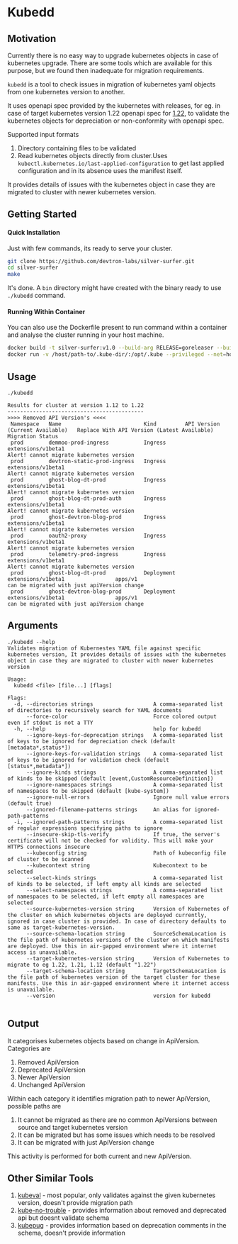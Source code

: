 # Kubedd

## Motivation

Currently there is no easy way to upgrade kubernetes objects in case of kubernetes upgrade. There are some tools
which are available for this purpose, but we found then inadequate for migration requirements.

`kubedd` is a tool to check issues in migration of kubernetes yaml objects from one kubernetes version to another. 

It uses openapi spec provided by the kubernetes with releases, for eg. in case of target kubernetes version 1.22 openapi spec for [1.22](https://raw.githubusercontent.com/kubernetes/kubernetes/release-1.22/api/openapi-spec/swagger.json),
 to validate the kubernetes objects for depreciation or non-conformity with openapi spec.

Supported input formats
1. Directory containing files to be validated
2. Read kubernetes objects directly from cluster.Uses `kubectl.kubernetes.io/last-applied-configuration` to get
   last applied configuration and in its absence uses the manifest itself. 
 
It provides details of issues with the kubernetes object in case they are migrated to cluster with newer kubernetes
version.

## Getting Started

#### Quick Installation
Just with few commands, its ready to serve your cluster.

```bash
git clone https://github.com/devtron-labs/silver-surfer.git
cd silver-surfer
make
```

It's done. A `bin` directory might have created with the binary ready to use `./kubedd` command.

#### Running Within Container
You can also use the Dockerfile present to run command within a container and analyse the cluster running in your host machine.

```bash
docker build -t silver-surfer:v1.0 --build-arg RELEASE=goreleaser --build-arg auth=YOUR_GITHUB_TOKEN
docker run -v /host/path-to/.kube-dir/:/opt/.kube --privileged --net=host --name kubedd silver-surfer:v1.0 --kubeconfig /opt/.kube/config
```

## Usage

```
./kubedd 

Results for cluster at version 1.12 to 1.22
-------------------------------------------
>>>> Removed API Version's <<<<
 Namespace   Name                          Kind         API Version (Current Available)   Replace With API Version (Latest Available)   Migration Status                               
 prod        demmoo-prod-ingress           Ingress      extensions/v1beta1                                                              Alert! cannot migrate kubernetes version  
 prod        devtron-static-prod-ingress   Ingress      extensions/v1beta1                                                              Alert! cannot migrate kubernetes version  
 prod        ghost-blog-dt-prod            Ingress      extensions/v1beta1                                                              Alert! cannot migrate kubernetes version  
 prod        ghost-blog-dt-prod-auth       Ingress      extensions/v1beta1                                                              Alert! cannot migrate kubernetes version  
 prod        ghost-devtron-blog-prod       Ingress      extensions/v1beta1                                                              Alert! cannot migrate kubernetes version  
 prod        oauth2-proxy                  Ingress      extensions/v1beta1                                                              Alert! cannot migrate kubernetes version  
 prod        telemetry-prod-ingress        Ingress      extensions/v1beta1                                                              Alert! cannot migrate kubernetes version  
 prod        ghost-blog-dt-prod            Deployment   extensions/v1beta1                apps/v1                                       can be migrated with just apiVersion change    
 prod        ghost-devtron-blog-prod       Deployment   extensions/v1beta1                apps/v1                                       can be migrated with just apiVersion change  
```


## Arguments

```
./kubedd --help
Validates migration of Kubernestes YAML file against specific kubernetes version, It provides details of issues with the kubernetes object in case they are migrated to cluster with newer kubernetes version

Usage:
  kubedd <file> [file...] [flags]

Flags:
  -d, --directories strings                   A comma-separated list of directories to recursively search for YAML documents
      --force-color                           Force colored output even if stdout is not a TTY
  -h, --help                                  help for kubedd
      --ignore-keys-for-deprecation strings   A comma-separated list of keys to be ignored for depreciation check (default [metadata*,status*])
      --ignore-keys-for-validation strings    A comma-separated list of keys to be ignored for validation check (default [status*,metadata*])
      --ignore-kinds strings                  A comma-separated list of kinds to be skipped (default [event,CustomResourceDefinition])
      --ignore-namespaces strings             A comma-separated list of namespaces to be skipped (default [kube-system])
      --ignore-null-errors                    Ignore null value errors (default true)
      --ignored-filename-patterns strings     An alias for ignored-path-patterns
  -i, --ignored-path-patterns strings         A comma-separated list of regular expressions specifying paths to ignore
      --insecure-skip-tls-verify              If true, the server's certificate will not be checked for validity. This will make your HTTPS connections insecure
      --kubeconfig string                     Path of kubeconfig file of cluster to be scanned
      --kubecontext string                    Kubecontext to be selected
      --select-kinds strings                  A comma-separated list of kinds to be selected, if left empty all kinds are selected
      --select-namespaces strings             A comma-separated list of namespaces to be selected, if left empty all namespaces are selected
      --source-kubernetes-version string      Version of Kubernetes of the cluster on which kubernetes objects are deployed currently, ignored in case cluster is provided. In case of directory defaults to same as target-kubernetes-version.
      --source-schema-location string         SourceSchemaLocation is the file path of kubernetes versions of the cluster on which manifests are deployed. Use this in air-gapped environment where it internet access is unavailable.
      --target-kubernetes-version string      Version of Kubernetes to migrate to eg 1.22, 1.21, 1.12 (default "1.22")
      --target-schema-location string         TargetSchemaLocation is the file path of kubernetes version of the target cluster for these manifests. Use this in air-gapped environment where it internet access is unavailable.
      --version                               version for kubedd


```

## Output

It categorises kubernetes objects based on change in ApiVersion. Categories are
1. Removed ApiVersion
2. Deprecated ApiVersion
3. Newer ApiVersion
4. Unchanged ApiVersion

Within each category it identifies migration path to newer ApiVersion, possible paths are
1. It cannot be migrated as there are no common ApiVersions between source and target kubernetes version
2. It can be migrated but has some issues which needs to be resolved
3. It can be migrated with just ApiVersion change

This activity is performed for both current and new ApiVersion.

## Other Similar Tools

1. [kubeval](https://github.com/instrumenta/kubeval) - most popular, only validates against the given kubernetes version, doesn't provide migration path
2. [kube-no-trouble](https://github.com/doitintl/kube-no-trouble) - provides information about removed and deprecated api but doesnt validate schema
3. [kubepug](https://github.com/rikatz/kubepug) - provides information based on deprecation comments in the schema, doesn't provide information


